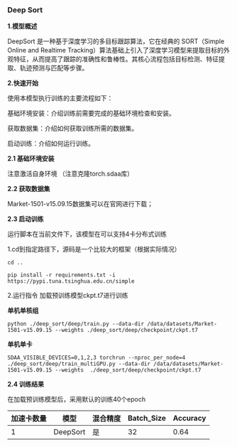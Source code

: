 ###  Deep Sort

**1.模型概述** 

DeepSort 是一种基于深度学习的多目标跟踪算法，它在经典的 SORT（Simple Online and Realtime Tracking）算法基础上引入了深度学习模型来提取目标的外观特征，从而提高了跟踪的准确性和鲁棒性。其核心流程包括目标检测、特征提取、轨迹预测与匹配等步骤。

**2.快速开始**

使用本模型执行训练的主要流程如下：

基础环境安装：介绍训练前需要完成的基础环境检查和安装。

获取数据集：介绍如何获取训练所需的数据集。

启动训练：介绍如何运行训练。

**2.1 基础环境安装**

注意激活自身环境
（注意克隆torch.sdaa库）

**2.2 获取数据集**


Market-1501-v15.09.15数据集可以在官网进行下载；


**2.3 启动训练**

运行脚本在当前文件下，该模型在可以支持4卡分布式训练

1.cd到指定路径下，源码是一个比较大的框架（根据实际情况）

    cd ..

    pip install -r requirements.txt -i https://pypi.tuna.tsinghua.edu.cn/simple

2.运行指令
加载预训练模型ckpt.t7进行训练

**单机单核组**

    python ./deep_sort/deep/train.py --data-dir /data/datasets/Market-1501-v15.09.15 --weights ./deep_sort/deep/checkpoint/ckpt.t7

**单机单卡**

    SDAA_VISIBLE_DEVICES=0,1,2,3 torchrun --nproc_per_node=4 ./deep_sort/deep/train_multiGPU.py --data-dir /data/datasets/Market-1501-v15.09.15 --weights  ./deep_sort/deep/checkpoint/ckpt.t7 

**2.4 训练结果**

在加载预训练模型后，采用默认的训练40个epoch

| 加速卡数量 | 模型      | 混合精度   | Batch_Size | Accuracy |
|---|---|---|---|---|
|1 | DeepSort  | 是  | 32 | 0.64 |